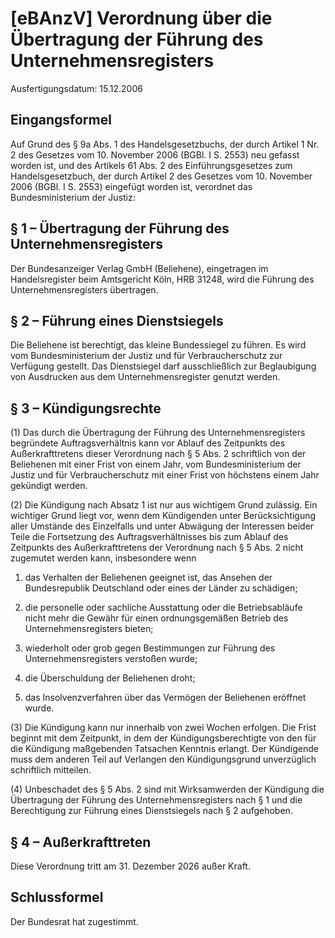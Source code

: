 # [eBAnzV] Verordnung über die Übertragung der Führung des Unternehmensregisters

Ausfertigungsdatum: 15.12.2006

 

## Eingangsformel

Auf Grund des § 9a Abs. 1 des Handelsgesetzbuchs, der durch Artikel 1 Nr. 2 des Gesetzes vom 10. November 2006 (BGBl. I S. 2553) neu gefasst worden ist, und des Artikels 61 Abs. 2 des Einführungsgesetzes zum Handelsgesetzbuch, der durch Artikel 2 des Gesetzes vom 10. November 2006 (BGBl. I S. 2553) eingefügt worden ist, verordnet das Bundesministerium der Justiz:


## § 1 – Übertragung der Führung des Unternehmensregisters

Der Bundesanzeiger Verlag GmbH (Beliehene), eingetragen im Handelsregister beim Amtsgericht Köln, HRB 31248, wird die Führung des Unternehmensregisters übertragen.


## § 2 – Führung eines Dienstsiegels

Die Beliehene ist berechtigt, das kleine Bundessiegel zu führen. Es wird vom Bundesministerium der Justiz und für Verbraucherschutz zur Verfügung gestellt. Das Dienstsiegel darf ausschließlich zur Beglaubigung von Ausdrucken aus dem Unternehmensregister genutzt werden.


## § 3 – Kündigungsrechte

(1) Das durch die Übertragung der Führung des Unternehmensregisters begründete Auftragsverhältnis kann vor Ablauf des Zeitpunkts des Außerkrafttretens dieser Verordnung nach § 5 Abs. 2 schriftlich von der Beliehenen mit einer Frist von einem Jahr, vom Bundesministerium der Justiz und für Verbraucherschutz mit einer Frist von höchstens einem Jahr gekündigt werden.

(2) Die Kündigung nach Absatz 1 ist nur aus wichtigem Grund zulässig. Ein wichtiger Grund liegt vor, wenn dem Kündigenden unter Berücksichtigung aller Umstände des Einzelfalls und unter Abwägung der Interessen beider Teile die Fortsetzung des Auftragsverhältnisses bis zum Ablauf des Zeitpunkts des Außerkrafttretens der Verordnung nach § 5 Abs. 2 nicht zugemutet werden kann, insbesondere wenn

1. das Verhalten der Beliehenen geeignet ist, das Ansehen der Bundesrepublik Deutschland oder eines der Länder zu schädigen;

2. die personelle oder sachliche Ausstattung oder die Betriebsabläufe nicht mehr die Gewähr für einen ordnungsgemäßen Betrieb des Unternehmensregisters bieten;

3. wiederholt oder grob gegen Bestimmungen zur Führung des Unternehmensregisters verstoßen wurde;

4. die Überschuldung der Beliehenen droht;

5. das Insolvenzverfahren über das Vermögen der Beliehenen eröffnet wurde.

(3) Die Kündigung kann nur innerhalb von zwei Wochen erfolgen. Die Frist beginnt mit dem Zeitpunkt, in dem der Kündigungsberechtigte von den für die Kündigung maßgebenden Tatsachen Kenntnis erlangt. Der Kündigende muss dem anderen Teil auf Verlangen den Kündigungsgrund unverzüglich schriftlich mitteilen.

(4) Unbeschadet des § 5 Abs. 2 sind mit Wirksamwerden der Kündigung die Übertragung der Führung des Unternehmensregisters nach § 1 und die Berechtigung zur Führung eines Dienstsiegels nach § 2 aufgehoben.


## § 4 – Außerkrafttreten

Diese Verordnung tritt am 31. Dezember 2026 außer Kraft.


## Schlussformel

Der Bundesrat hat zugestimmt.
